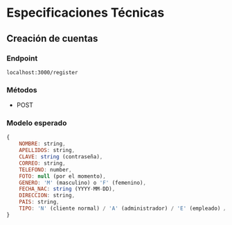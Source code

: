 # Especificaciones Técnicas

## Creación de cuentas

### Endpoint

```
localhost:3000/register
```

### Métodos
- POST

### Modelo esperado
```javascript
{
    NOMBRE: string,
    APELLIDOS: string,
    CLAVE: string (contraseña),
    CORREO: string,
    TELEFONO: number,
    FOTO: null (por el momento),
    GENERO: 'M' (masculino) o 'F' (femenino),
    FECHA_NAC: string (YYYY-MM-DD),
    DIRECCION: string,
    PAIS: string,
    TIPO: 'N' (cliente normal) / 'A' (administrador) / 'E' (empleado) / 'P' (cliente premium)
} 
```